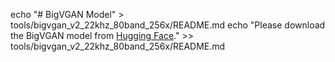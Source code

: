 echo "# BigVGAN Model" > tools/bigvgan_v2_22khz_80band_256x/README.md
echo "Please download the BigVGAN model from [Hugging Face](https://huggingface.co/nvidia/bigvgan_v2_22khz_80band_256x)." >> tools/bigvgan_v2_22khz_80band_256x/README.md

